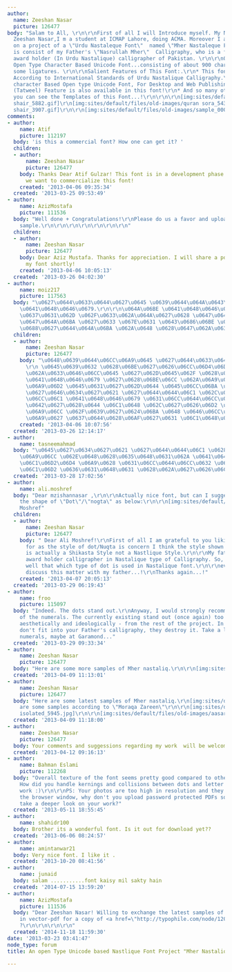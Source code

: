 ```yaml
---
author:
  name: Zeeshan Nasar
  picture: 126477
body: "Salam to All, \r\n\r\nFirst of all I will Introduce myself. My Name is Muhmmad
  Zeeshan Nasar,I m a student at ICMAP Lahore, doing ACMA. Moreover I am also working
  on a project of a \"Urdu Nastaleque Font\"  named \"Mher Nastaleque Font\" which
  is consist of my Father's \"Nasrullah Mher\"  Calligraphy, who is a famous and Internationally
  award holder (In Urdu Nastalique) calligrapher of Pakistan. \r\n\r\nOur Font is
  Open Type Character Based Unicode Font...consisting of about 900 characters and
  some ligatures. \r\n\r\nSalient Features of This Font:.\r\n* This font is 100% correct
  According to International Standards of Urdu Nastalique Calligraphy.\r\n* This is
  character Based Open type Unicode Font, For Desktop and Web Publishing.\r\n* Kasheeda
  (Tatweel) Feature is also available in this font!\r\n* And so many others feautres!\r\n\r\nHere
  you can see the Templates of this Font...!\r\n\r\n\r\n[img:sites/default/files/old-images/namona_6738.gif]\r\n[img:sites/default/files/old-images/iqbal
  shair_5882.gif]\r\n[img:sites/default/files/old-images/quran sora_5433.gif]\r\n[img:sites/default/files/old-images/zishan
  shair_3907.gif]\r\n\r\n[img:sites/default/files/old-images/sample_0001_6567.jpg]\r\n[img:sites/default/files/old-images/sample_0002_6673.jpg]"
comments:
- author:
    name: Atif
    picture: 112197
  body: 'is this a commercial font? How one can get it? '
  children:
  - author:
      name: Zeeshan Nasar
      picture: 126477
    body: Thanks Dear Atif Gulzar! This font is in a development phase till now. And
      we want to commercialize this font!
    created: '2013-04-06 09:35:34'
  created: '2013-03-25 09:53:49'
- author:
    name: AzizMostafa
    picture: 111536
  body: "Well done + Congratulations!\r\nPlease do us a favor and upload vector-pdf
    sample.\r\n\r\n\r\n\r\n\r\n\r\n\r\n"
  children:
  - author:
      name: Zeeshan Nasar
      picture: 126477
    body: Dear Aziz Mustafa. Thanks for appreciation. I will share a pdf sample of
      my font shortly!
    created: '2013-04-06 10:05:13'
  created: '2013-03-26 04:02:30'
- author:
    name: moiz217
    picture: 117563
  body: "\u0627\u0644\u0633\u0644\u0627\u0645 \u0639\u0644\u064A\u0643\u0645\r\n\r\n\u0628\u0647\u062A\u0631\u064A\u0646
    \u0641\u0648\u0646\u0679.\r\n\r\n\u064A\u06BE \u0641\u0648\u0646\u0679 \u0643\u0633
    \u0637\u0631\u062D \u062F\u0633\u062A\u064A\u0627\u0628 \u0647\u0648 \u0633\u0643\u062A\u06D2
    \u0647\u064A\u06BA \u0627\u0633 \u067E\u0631 \u0643\u0686\u06BE \u0631\u0648\u0634\u0646\u064A
    \u0688\u0627\u0644\u064A\u06BA \u062A\u0648 \u0628\u0647\u062A\u0631 \u0647\u0648\u06AF\u0627.\r\n\r\n\u0634\u0643\u0631\u064A\u06BE"
  children:
  - author:
      name: Zeeshan Nasar
      picture: 126477
    body: "\u0648\u0639\u0644\u06CC\u06A9\u0645 \u0627\u0644\u0633\u0644\u0627\u0645
      \r\n \u0645\u0639\u0632 \u0628\u06BE\u0627\u0626\u06CC\u06D4\u06D4\u06D4\u0627\u0648\u0631
      \u062A\u0633\u0646\u06CC\u0645 \u0627\u062D\u0645\u062F \u0628\u06BE\u0627\u0626\u06CC\r\n\u06CC\u06C1
      \u0641\u0648\u0646\u0679 \u0627\u0628\u06BE\u06CC \u062A\u06A9\u0645\u06CC\u0644
      \u06A9\u06D2 \u0645\u0631\u0627\u062D\u0644 \u0645\u06CC\u06BA \u06C1\u06D2
      \u0627\u0646\u0634\u0627\u0621 \u0627\u0644\u0644\u06C1 \u062C\u0644\u062F \u06C1\u06CC
      \u06CC\u06C1 \u0641\u0648\u0646\u0679 \u0631\u06CC\u0644\u06CC\u0632 \u06A9\u06D2
      \u0642\u0627\u0628\u0644 \u06C1\u0648 \u062C\u0627\u0626\u06D2 \u06AF\u0627\u06D4\u06D4!\r\n\u0622\u067E
      \u06A9\u06CC \u062F\u0639\u0627\u0624\u06BA \u0648 \u0646\u06CC\u06A9 \u062A\u0645\u0646\u0627\u0624\u06BA
      \u06A9\u0627 \u0637\u0644\u0628\u06AF\u0627\u0631 \u06C1\u0648\u06BA\u06D4"
    created: '2013-04-06 10:07:56'
  created: '2013-03-26 12:14:17'
- author:
    name: tasneemahmad
  body: "\u0645\u0627\u0634\u0627\u0621 \u0627\u0644\u0644\u06C1 \u0628\u06C1\u062A
    \u06A9\u06CC \u062E\u0648\u0628\u0635\u0648\u0631\u062A \u0641\u0648\u0646\u0679
    \u06C1\u06D2\u06D4 \u06A9\u0628 \u0631\u06CC\u0644\u06CC\u0632 \u06C1\u0648 \u0631\u06C1\u0627
    \u06C1\u06D2 \u0636\u0631\u0648\u0631 \u0628\u062A\u0627\u0626\u06CC\u06BA"
  created: '2013-03-28 17:02:56'
- author:
    name: ali.moshref
  body: "Dear mzishannasar ,\r\n\r\nActually nice font, but can I suggest you to change
    the shape of \"Dot\"/\"nogta\" as below:\r\n\r\n[img:sites/default/files/old-images/falsafi_5575.jpg]\r\n\r\n[img:sites/default/files/old-images/Mher_6468.png]\r\n\r\nThanks.\r\n\r\nAli
    Moshref"
  children:
  - author:
      name: Zeeshan Nasar
      picture: 126477
    body: " Dear Ali Moshref!\r\nFirst of all I am grateful to you liking my work.\r\nAs
      for as the style of dot/Nuqta is concern I think the style shown by you in picture
      is actually a Shikasta Style not a Nastlique Style.\r\n\r\nMy father is Internationally
      award holder calligrapher in Nastalique type of Calligraphy. So, He knows very
      well that which type of dot is used in Nastalique font.\r\n\r\neven then I will
      discuss this matter with my father...!\r\nThanks again...!"
    created: '2013-04-07 20:05:13'
  created: '2013-03-29 06:19:43'
- author:
    name: froo
    picture: 115097
  body: "Indeed. The dots stand out.\r\nAnyway, I would strongly recommend new design
    of the numerals. The currently existing stand out (once again) too much -  formally,
    aesthetically and ideologically - from the rest of the project. In short: they
    don't fit into your Father's calligraphy, they destroy it. Take a look at Renaissance
    numerals, maybe at Garamond..."
  created: '2013-03-29 09:33:34'
- author:
    name: Zeeshan Nasar
    picture: 126477
  body: "Here are some more samples of Mher nastaliq.\r\n\r\n[img:sites/default/files/old-images/asd_0001_3479.jpg]\r\n[img:sites/default/files/old-images/asd_0002_5173.jpg]"
  created: '2013-04-09 11:13:01'
- author:
    name: Zeeshan Nasar
    picture: 126477
  body: "Here are some latest samples of Mher nastaliq.\r\n[img:sites/default/files/old-images/Backup_of_desion_5389.jpg]\r\n\r\n[img:sites/default/files/old-images/shair_6498.png]\r\n\r\n[img:sites/default/files/old-images/shair2_4700.png]\r\n\r\nHere
    are some samples according to \"Moraqa Zareen\"\r\n\r\n[img:sites/default/files/old-images/leters
    isolated_5945.jpg]\r\n\r\n[img:sites/default/files/old-images/aasar _5320.jpg]"
  created: '2013-04-09 11:18:00'
- author:
    name: Zeeshan Nasar
    picture: 126477
  body: Your comments and suggessions regarding my work  will be welcomed
  created: '2013-04-12 09:16:13'
- author:
    name: Bahman Eslami
    picture: 112268
  body: "Overall texture of the font seems pretty good compared to other urdu fonts.
    How did you handle kernings and collisions between dots and letter shapes? \r\nGood
    work :)\r\n\r\nPS: Your photos are too high in resolution and they run out of
    the browser window, why don't you upload password protected PDFs so anyone could
    take a deeper look on your work?"
  created: '2013-05-11 18:55:45'
- author:
    name: shahidr100
  body: Brother its a wonderful font. Is it out for download yet??
  created: '2013-06-06 08:24:57'
- author:
    name: amintanwar21
  body: Very nice font. I like it .
  created: '2013-10-20 08:41:56'
- author:
    name: junaid
  body: salam ...........font kaisy mil sakty hain
  created: '2014-07-15 13:59:20'
- author:
    name: AzizMostafa
    picture: 111536
  body: "Dear Zeeshan Nasar! Willing to exchange the latest samples of Mher nastaliq
    in vector-pdf for a copy of <a href=\"http://typophile.com/node/120811\">QalamBartar</a>
    ?\r\n\r\n\r\n\r\n"
  created: '2014-11-18 11:59:30'
date: '2013-03-23 03:41:47'
node_type: forum
title: An open Type Unicode based Nastlique Font Project "Mher Nastalique"

---
```

